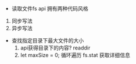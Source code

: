 - 读取文件fs api
拥有两种代码风格
1. 同步写法
2. 异步写法

- 查找指定目录下最大文件的大小
    1. api获得目录下的内容? readdir
    2. let maxSize = 0; 循环遍历 fs.stat 获取详细信息